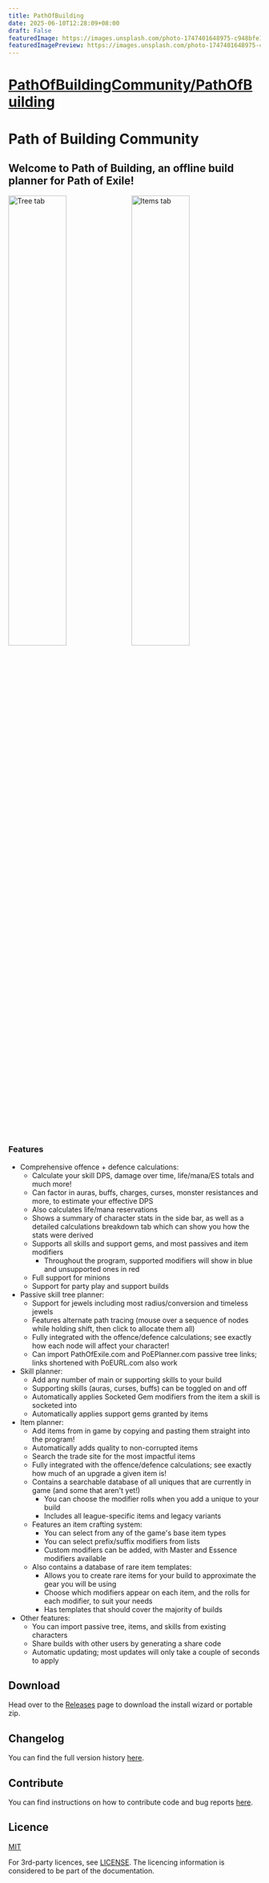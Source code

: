 ```yaml
---
title: PathOfBuilding
date: 2025-06-10T12:28:09+08:00
draft: False
featuredImage: https://images.unsplash.com/photo-1747401648975-c948bfe112a7?ixid=M3w0NjAwMjJ8MHwxfHJhbmRvbXx8fHx8fHx8fDE3NDk1Mjk2MTJ8&ixlib=rb-4.1.0
featuredImagePreview: https://images.unsplash.com/photo-1747401648975-c948bfe112a7?ixid=M3w0NjAwMjJ8MHwxfHJhbmRvbXx8fHx8fHx8fDE3NDk1Mjk2MTJ8&ixlib=rb-4.1.0
---
```


# [PathOfBuildingCommunity/PathOfBuilding](https://github.com/PathOfBuildingCommunity/PathOfBuilding)

# Path of Building Community
## Welcome to Path of Building, an offline build planner for Path of Exile!

<p float="middle">
  <img alt="Tree tab" src="https://github.com/user-attachments/assets/0826b7ab-84ba-440f-be52-2f216f13e75c" width="48%" />
  <img alt="Items tab" src="https://github.com/user-attachments/assets/e5af1326-7e22-43d8-ab12-aa5500da611a" width="48%" />
</p>

### Features
* Comprehensive offence + defence calculations:
  * Calculate your skill DPS, damage over time, life/mana/ES totals and much more!
  * Can factor in auras, buffs, charges, curses, monster resistances and more, to estimate your effective DPS
  * Also calculates life/mana reservations
  * Shows a summary of character stats in the side bar, as well as a detailed calculations breakdown tab which can show you how the stats were derived
  * Supports all skills and support gems, and most passives and item modifiers
    * Throughout the program, supported modifiers will show in blue and unsupported ones in red
  * Full support for minions
  * Support for party play and support builds
* Passive skill tree planner:
  * Support for jewels including most radius/conversion and timeless jewels
  * Features alternate path tracing (mouse over a sequence of nodes while holding shift, then click to allocate them all)
  * Fully integrated with the offence/defence calculations; see exactly how each node will affect your character!
  * Can import PathOfExile.com and PoEPlanner.com passive tree links; links shortened with PoEURL.com also work
* Skill planner:
  * Add any number of main or supporting skills to your build
  * Supporting skills (auras, curses, buffs) can be toggled on and off
  * Automatically applies Socketed Gem modifiers from the item a skill is socketed into
  * Automatically applies support gems granted by items
* Item planner:
  * Add items from in game by copying and pasting them straight into the program!
  * Automatically adds quality to non-corrupted items
  * Search the trade site for the most impactful items
  * Fully integrated with the offence/defence calculations; see exactly how much of an upgrade a given item is!
  * Contains a searchable database of all uniques that are currently in game (and some that aren't yet!)
    * You can choose the modifier rolls when you add a unique to your build
    * Includes all league-specific items and legacy variants
  * Features an item crafting system:
    * You can select from any of the game's base item types
    * You can select prefix/suffix modifiers from lists
    * Custom modifiers can be added, with Master and Essence modifiers available
  * Also contains a database of rare item templates:
    * Allows you to create rare items for your build to approximate the gear you will be using
    * Choose which modifiers appear on each item, and the rolls for each modifier, to suit your needs
    * Has templates that should cover the majority of builds
* Other features:
  * You can import passive tree, items, and skills from existing characters
  * Share builds with other users by generating a share code
  * Automatic updating; most updates will only take a couple of seconds to apply

## Download
Head over to the [Releases](https://github.com/PathOfBuildingCommunity/PathOfBuilding/releases) page to download the install wizard or portable zip.

## Changelog
You can find the full version history [here](CHANGELOG.md).

## Contribute
You can find instructions on how to contribute code and bug reports [here](CONTRIBUTING.md).

## Licence
[MIT](https://opensource.org/licenses/MIT)

For 3rd-party licences, see [LICENSE](LICENSE.md).
The licencing information is considered to be part of the documentation.
